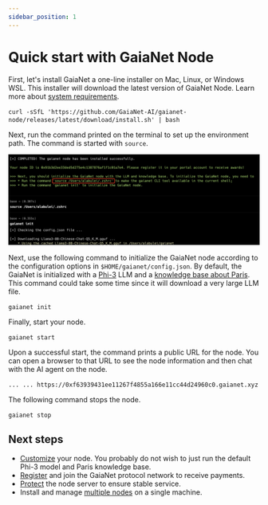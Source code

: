 ```yaml
---
sidebar_position: 1
---
```


# Quick start with GaiaNet Node

First, let's install GaiaNet a one-line installer on Mac, Linux, or Windows WSL. This installer will download the latest version of GaiaNet Node. Learn more about [system requirements](system-requirements).

```
curl -sSfL 'https://github.com/GaiaNet-AI/gaianet-node/releases/latest/download/install.sh' | bash
```

Next, run the command printed on the terminal to set up the environment path. The command is started with `source`.

![](quick-start.png)

Next, use the following command to initialize the GaiaNet node according to the configuration options 
in `$HOME/gaianet/config.json`.
By default, the GaiaNet is initialized with a [Phi-3](https://azure.microsoft.com/en-us/blog/introducing-phi-3-redefining-whats-possible-with-slms/) LLM and a [knowledge base about Paris](https://huggingface.co/datasets/gaianet/paris). 
This command could take some time since it will download a very large LLM file.

```
gaianet init
```

Finally, start your node.

```
gaianet start
```

Upon a successful start, the command prints a public URL for the node. You can open a browser to that URL to see the node information and then chat with the AI agent on the node.

```
... ... https://0xf63939431ee11267f4855a166e11cc44d24960c0.gaianet.xyz
```

The following command stops the node.

```
gaianet stop
```

## Next steps

* [Customize](customize) your node. You probably do not wish to just run the default Phi-3 model and Paris knowledge base. 
* [Register](register) and join the GaiaNet protocol network to receive payments.
* [Protect](tasks/protect) the node server to ensure stable service.
* Install and manage [multiple nodes](tasks/multiple) on a single machine.

